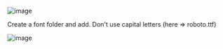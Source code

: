 ![image](https://github.com/user-attachments/assets/a78c7f09-acf5-4f99-9c8a-015ddbe846bd)

Create a font folder and add. Don't use capital letters (here => roboto.ttf)

![image](https://github.com/user-attachments/assets/cc3b10e3-e55d-4442-9b2d-e72f7b54748e)
